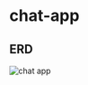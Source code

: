 # chat-app

## ERD
![chat app](https://user-images.githubusercontent.com/60598620/188928323-e667ea42-4663-44d6-bd5e-a9aa96946e8f.png)
